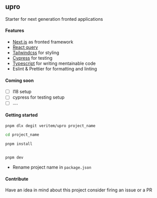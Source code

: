 ## upro

Starter for next generation fronted applications

#### Features

-   [Next.js](https://github.com/vercel/next.js/) as fronted framework
-   [React query](https://github.com/tannerlinsley/react-query)
-   [Tailwindcss](https://github.com/tailwindlabs/tailwindcss) for styling
-   [Cypress](https://www.cypress.io/) for testing
-   [Typescript](https://www.typescriptlang.org/) for writing mentainable code
-   Eslint & Prettier for formatting and linting

#### Coming soon

-   [ ] I18 setup
-   [ ] cypress for testing setup
-   [ ] ....

#### Getting started

```bash
pnpm dlx degit veritem/upro project_name

cd project_name
```

```bash
pnpm install


pnpm dev
```

-   Rename project name in `package.json`

#### Contribute

Have an idea in mind about this project consider firing an issue or a PR
